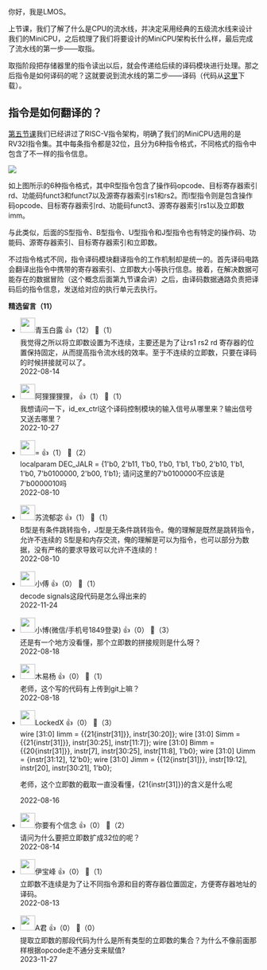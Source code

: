 你好，我是LMOS。

上节课，我们了解了什么是CPU的流水线，并决定采用经典的五级流水线来设计我们的MiniCPU，之后梳理了我们将要设计的MiniCPU架构长什么样，最后完成了流水线的第一步——取指。

取指阶段把存储器里的指令读出以后，就会传递给后续的译码模块进行处理。那之后指令是如何译码的呢？这就要说到流水线的第二步——译码（代码从[这里](https://gitee.com/lmos/Geek-time-computer-foundation)下载）。

## 指令是如何翻译的？

[第五节课](https://time.geekbang.org/column/article/546957)我们已经讲过了RISC-V指令架构，明确了我们的MiniCPU选用的是RV32I指令集。其中每条指令都是32位，且分为6种指令格式，不同格式的指令中包含了不一样的指令信息。

![](https://static001.geekbang.org/resource/image/7b/c8/7b035797137a9e42cc1f6544d6d4dac8.jpg?wh=4005x2200)

如上图所示的6种指令格式，其中R型指令包含了操作码opcode、目标寄存器索引rd、功能码funct3和funct7以及源寄存器索引rs1和rs2。而I型指令则是包含操作码opcode、目标寄存器索引rd、功能码funct3、源寄存器索引rs1以及立即数imm。

与此类似，后面的S型指令、B型指令、U型指令和J型指令也有特定的操作码、功能码、源寄存器索引、目标寄存器索引和立即数。

不过指令格式不同，指令译码模块翻译指令的工作机制却是统一的。首先译码电路会翻译出指令中携带的寄存器索引、立即数大小等执行信息。接着，在解决数据可能存在的数据冒险（这个概念后面第九节课会讲）之后，由译码数据通路负责把译码后的指令信息，发送给对应的执行单元去执行。
<div><strong>精选留言（11）</strong></div><ul>
<li><img src="https://static001.geekbang.org/account/avatar/00/27/f8/2c/92969c48.jpg" width="30px"><span>青玉白露</span> 👍（12） 💬（1）<div>我觉得之所以将立即数设置为不连续，主要还是为了让rs1 rs2 rd 寄存器的位置保持固定，从而提高指令流水线的效率。至于不连续的立即数，只要在译码的时候拼接就可以了。</div>2022-08-14</li><br/><li><img src="https://static001.geekbang.org/account/avatar/00/2e/d6/9f/4894fbc4.jpg" width="30px"><span>阿狸狸狸狸，</span> 👍（1） 💬（1）<div>我想请问一下，id_ex_ctrl这个译码控制模块的输入信号从哪里来？输出信号又送去哪里？</div>2022-10-27</li><br/><li><img src="https://static001.geekbang.org/account/avatar/00/27/ac/bf/f549183e.jpg" width="30px"><span>=</span> 👍（1） 💬（2）<div>localparam DEC_JALR    = {1&#39;b0,  2&#39;b11, 1&#39;b0,    1&#39;b0,     1&#39;b1,     1&#39;b0,  2&#39;b10,     1&#39;b1,   1&#39;b0,  7&#39;b0100000, 2&#39;b00,     1&#39;b1};
请问这里的7&#39;b0100000不应该是7&#39;b0000010吗</div>2022-08-10</li><br/><li><img src="https://static001.geekbang.org/account/avatar/00/29/a6/ad/e65aec4c.jpg" width="30px"><span>苏流郁宓</span> 👍（1） 💬（1）<div>B型是有条件跳转指令，J型是无条件跳转指令。俺的理解是既然是跳转指令，允许不连续的
S型是和内存交流，俺的理解是可以为指令，也可以部分为数据，没有严格的要求导致可以允许不连续的！</div>2022-08-10</li><br/><li><img src="https://static001.geekbang.org/account/avatar/00/27/eb/bf/8acfeaa6.jpg" width="30px"><span>小傅</span> 👍（0） 💬（1）<div>decode signals这段代码是怎么得出来的</div>2022-11-24</li><br/><li><img src="https://static001.geekbang.org/account/avatar/00/2f/85/d1/bfe4d1b2.jpg" width="30px"><span>小博(微信/手机号1849登录)</span> 👍（0） 💬（3）<div>还是有一个地方没看懂，那个立即数的拼接规则是什么呀？</div>2022-08-18</li><br/><li><img src="https://static001.geekbang.org/account/avatar/00/14/a6/f0/50d0931d.jpg" width="30px"><span>木易杨</span> 👍（0） 💬（1）<div>老师，这个写的代码有上传到git上嘛？</div>2022-08-18</li><br/><li><img src="https://static001.geekbang.org/account/avatar/00/19/ae/c3/d930693b.jpg" width="30px"><span>LockedX</span> 👍（0） 💬（3）<div>wire [31:0] Iimm = {{21{instr[31]}}, instr[30:20]};
wire [31:0] Simm = {{21{instr[31]}}, instr[30:25], instr[11:7]};
wire [31:0] Bimm = {{20{instr[31]}}, instr[7], instr[30:25], instr[11:8], 1&#39;b0};
wire [31:0] Uimm = {instr[31:12], 12&#39;b0};
wire [31:0] Jimm = {{12{instr[31]}}, instr[19:12], instr[20], instr[30:21], 1&#39;b0};  

老师，这个立即数的截取一直没看懂，{21{instr[31]}}的含义是什么呢</div>2022-08-16</li><br/><li><img src="https://static001.geekbang.org/account/avatar/00/2f/89/38/441bb99b.jpg" width="30px"><span>你要有个信念</span> 👍（0） 💬（2）<div>请问为什么要把立即数扩成32位的呢？</div>2022-08-14</li><br/><li><img src="https://static001.geekbang.org/account/avatar/00/1b/9c/ac/4a488a4e.jpg" width="30px"><span>伊宝峰</span> 👍（0） 💬（1）<div>立即数不连续是为了让不同指令源和目的寄存器位置固定，方便寄存器地址的译码。</div>2022-08-13</li><br/><li><img src="https://static001.geekbang.org/account/avatar/00/1d/9a/89/babe8b52.jpg" width="30px"><span>A君</span> 👍（0） 💬（0）<div>提取立即数的那段代码为什么是所有类型的立即数的集合？为什么不像前面那样根据opcode走不通分支来赋值?</div>2023-11-27</li><br/>
</ul>